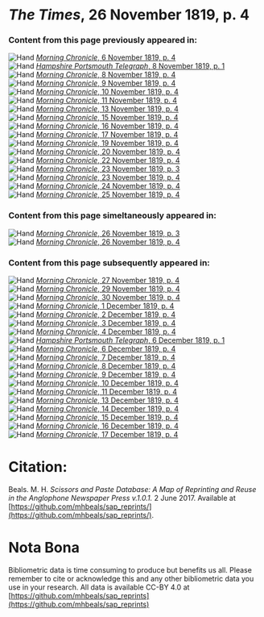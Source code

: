 # *The Times*, 26 November 1819, p. 4  
  
### Content from this page previously appeared in:  
![Hand](http://scissorsandpaste.net/wp-content/uploads/2017/06/smallhandpointer.png) [*Morning Chronicle*, 6 November 1819, p. 4](https://mhbeals.github.io/sap_html/Morning-Chronicle/Morning-Chronicle-6-November-1819-p-4)  
![Hand](http://scissorsandpaste.net/wp-content/uploads/2017/06/smallhandpointer.png) [*Hampshire Portsmouth Telegraph*, 8 November 1819, p. 1](https://mhbeals.github.io/sap_html/Hampshire-Portsmouth-Telegraph/Hampshire-Portsmouth-Telegraph-8-November-1819-p-1)  
![Hand](http://scissorsandpaste.net/wp-content/uploads/2017/06/smallhandpointer.png) [*Morning Chronicle*, 8 November 1819, p. 4](https://mhbeals.github.io/sap_html/Morning-Chronicle/Morning-Chronicle-8-November-1819-p-4)  
![Hand](http://scissorsandpaste.net/wp-content/uploads/2017/06/smallhandpointer.png) [*Morning Chronicle*, 9 November 1819, p. 4](https://mhbeals.github.io/sap_html/Morning-Chronicle/Morning-Chronicle-9-November-1819-p-4)  
![Hand](http://scissorsandpaste.net/wp-content/uploads/2017/06/smallhandpointer.png) [*Morning Chronicle*, 10 November 1819, p. 4](https://mhbeals.github.io/sap_html/Morning-Chronicle/Morning-Chronicle-10-November-1819-p-4)  
![Hand](http://scissorsandpaste.net/wp-content/uploads/2017/06/smallhandpointer.png) [*Morning Chronicle*, 11 November 1819, p. 4](https://mhbeals.github.io/sap_html/Morning-Chronicle/Morning-Chronicle-11-November-1819-p-4)  
![Hand](http://scissorsandpaste.net/wp-content/uploads/2017/06/smallhandpointer.png) [*Morning Chronicle*, 13 November 1819, p. 4](https://mhbeals.github.io/sap_html/Morning-Chronicle/Morning-Chronicle-13-November-1819-p-4)  
![Hand](http://scissorsandpaste.net/wp-content/uploads/2017/06/smallhandpointer.png) [*Morning Chronicle*, 15 November 1819, p. 4](https://mhbeals.github.io/sap_html/Morning-Chronicle/Morning-Chronicle-15-November-1819-p-4)  
![Hand](http://scissorsandpaste.net/wp-content/uploads/2017/06/smallhandpointer.png) [*Morning Chronicle*, 16 November 1819, p. 4](https://mhbeals.github.io/sap_html/Morning-Chronicle/Morning-Chronicle-16-November-1819-p-4)  
![Hand](http://scissorsandpaste.net/wp-content/uploads/2017/06/smallhandpointer.png) [*Morning Chronicle*, 17 November 1819, p. 4](https://mhbeals.github.io/sap_html/Morning-Chronicle/Morning-Chronicle-17-November-1819-p-4)  
![Hand](http://scissorsandpaste.net/wp-content/uploads/2017/06/smallhandpointer.png) [*Morning Chronicle*, 19 November 1819, p. 4](https://mhbeals.github.io/sap_html/Morning-Chronicle/Morning-Chronicle-19-November-1819-p-4)  
![Hand](http://scissorsandpaste.net/wp-content/uploads/2017/06/smallhandpointer.png) [*Morning Chronicle*, 20 November 1819, p. 4](https://mhbeals.github.io/sap_html/Morning-Chronicle/Morning-Chronicle-20-November-1819-p-4)  
![Hand](http://scissorsandpaste.net/wp-content/uploads/2017/06/smallhandpointer.png) [*Morning Chronicle*, 22 November 1819, p. 4](https://mhbeals.github.io/sap_html/Morning-Chronicle/Morning-Chronicle-22-November-1819-p-4)  
![Hand](http://scissorsandpaste.net/wp-content/uploads/2017/06/smallhandpointer.png) [*Morning Chronicle*, 23 November 1819, p. 3](https://mhbeals.github.io/sap_html/Morning-Chronicle/Morning-Chronicle-23-November-1819-p-3)  
![Hand](http://scissorsandpaste.net/wp-content/uploads/2017/06/smallhandpointer.png) [*Morning Chronicle*, 23 November 1819, p. 4](https://mhbeals.github.io/sap_html/Morning-Chronicle/Morning-Chronicle-23-November-1819-p-4)  
![Hand](http://scissorsandpaste.net/wp-content/uploads/2017/06/smallhandpointer.png) [*Morning Chronicle*, 24 November 1819, p. 4](https://mhbeals.github.io/sap_html/Morning-Chronicle/Morning-Chronicle-24-November-1819-p-4)  
![Hand](http://scissorsandpaste.net/wp-content/uploads/2017/06/smallhandpointer.png) [*Morning Chronicle*, 25 November 1819, p. 4](https://mhbeals.github.io/sap_html/Morning-Chronicle/Morning-Chronicle-25-November-1819-p-4)  
  
### Content from this page simeltaneously appeared in:  
![Hand](http://scissorsandpaste.net/wp-content/uploads/2017/06/smallhandpointer.png) [*Morning Chronicle*, 26 November 1819, p. 3](https://mhbeals.github.io/sap_html/Morning-Chronicle/Morning-Chronicle-26-November-1819-p-3)  
![Hand](http://scissorsandpaste.net/wp-content/uploads/2017/06/smallhandpointer.png) [*Morning Chronicle*, 26 November 1819, p. 4](https://mhbeals.github.io/sap_html/Morning-Chronicle/Morning-Chronicle-26-November-1819-p-4)  
  
### Content from this page subsequently appeared in:  
![Hand](http://scissorsandpaste.net/wp-content/uploads/2017/06/smallhandpointer.png) [*Morning Chronicle*, 27 November 1819, p. 4](https://mhbeals.github.io/sap_html/Morning-Chronicle/Morning-Chronicle-27-November-1819-p-4)  
![Hand](http://scissorsandpaste.net/wp-content/uploads/2017/06/smallhandpointer.png) [*Morning Chronicle*, 29 November 1819, p. 4](https://mhbeals.github.io/sap_html/Morning-Chronicle/Morning-Chronicle-29-November-1819-p-4)  
![Hand](http://scissorsandpaste.net/wp-content/uploads/2017/06/smallhandpointer.png) [*Morning Chronicle*, 30 November 1819, p. 4](https://mhbeals.github.io/sap_html/Morning-Chronicle/Morning-Chronicle-30-November-1819-p-4)  
![Hand](http://scissorsandpaste.net/wp-content/uploads/2017/06/smallhandpointer.png) [*Morning Chronicle*, 1 December 1819, p. 4](https://mhbeals.github.io/sap_html/Morning-Chronicle/Morning-Chronicle-1-December-1819-p-4)  
![Hand](http://scissorsandpaste.net/wp-content/uploads/2017/06/smallhandpointer.png) [*Morning Chronicle*, 2 December 1819, p. 4](https://mhbeals.github.io/sap_html/Morning-Chronicle/Morning-Chronicle-2-December-1819-p-4)  
![Hand](http://scissorsandpaste.net/wp-content/uploads/2017/06/smallhandpointer.png) [*Morning Chronicle*, 3 December 1819, p. 4](https://mhbeals.github.io/sap_html/Morning-Chronicle/Morning-Chronicle-3-December-1819-p-4)  
![Hand](http://scissorsandpaste.net/wp-content/uploads/2017/06/smallhandpointer.png) [*Morning Chronicle*, 4 December 1819, p. 4](https://mhbeals.github.io/sap_html/Morning-Chronicle/Morning-Chronicle-4-December-1819-p-4)  
![Hand](http://scissorsandpaste.net/wp-content/uploads/2017/06/smallhandpointer.png) [*Hampshire Portsmouth Telegraph*, 6 December 1819, p. 1](https://mhbeals.github.io/sap_html/Hampshire-Portsmouth-Telegraph/Hampshire-Portsmouth-Telegraph-6-December-1819-p-1)  
![Hand](http://scissorsandpaste.net/wp-content/uploads/2017/06/smallhandpointer.png) [*Morning Chronicle*, 6 December 1819, p. 4](https://mhbeals.github.io/sap_html/Morning-Chronicle/Morning-Chronicle-6-December-1819-p-4)  
![Hand](http://scissorsandpaste.net/wp-content/uploads/2017/06/smallhandpointer.png) [*Morning Chronicle*, 7 December 1819, p. 4](https://mhbeals.github.io/sap_html/Morning-Chronicle/Morning-Chronicle-7-December-1819-p-4)  
![Hand](http://scissorsandpaste.net/wp-content/uploads/2017/06/smallhandpointer.png) [*Morning Chronicle*, 8 December 1819, p. 4](https://mhbeals.github.io/sap_html/Morning-Chronicle/Morning-Chronicle-8-December-1819-p-4)  
![Hand](http://scissorsandpaste.net/wp-content/uploads/2017/06/smallhandpointer.png) [*Morning Chronicle*, 9 December 1819, p. 4](https://mhbeals.github.io/sap_html/Morning-Chronicle/Morning-Chronicle-9-December-1819-p-4)  
![Hand](http://scissorsandpaste.net/wp-content/uploads/2017/06/smallhandpointer.png) [*Morning Chronicle*, 10 December 1819, p. 4](https://mhbeals.github.io/sap_html/Morning-Chronicle/Morning-Chronicle-10-December-1819-p-4)  
![Hand](http://scissorsandpaste.net/wp-content/uploads/2017/06/smallhandpointer.png) [*Morning Chronicle*, 11 December 1819, p. 4](https://mhbeals.github.io/sap_html/Morning-Chronicle/Morning-Chronicle-11-December-1819-p-4)  
![Hand](http://scissorsandpaste.net/wp-content/uploads/2017/06/smallhandpointer.png) [*Morning Chronicle*, 13 December 1819, p. 4](https://mhbeals.github.io/sap_html/Morning-Chronicle/Morning-Chronicle-13-December-1819-p-4)  
![Hand](http://scissorsandpaste.net/wp-content/uploads/2017/06/smallhandpointer.png) [*Morning Chronicle*, 14 December 1819, p. 4](https://mhbeals.github.io/sap_html/Morning-Chronicle/Morning-Chronicle-14-December-1819-p-4)  
![Hand](http://scissorsandpaste.net/wp-content/uploads/2017/06/smallhandpointer.png) [*Morning Chronicle*, 15 December 1819, p. 4](https://mhbeals.github.io/sap_html/Morning-Chronicle/Morning-Chronicle-15-December-1819-p-4)  
![Hand](http://scissorsandpaste.net/wp-content/uploads/2017/06/smallhandpointer.png) [*Morning Chronicle*, 16 December 1819, p. 4](https://mhbeals.github.io/sap_html/Morning-Chronicle/Morning-Chronicle-16-December-1819-p-4)  
![Hand](http://scissorsandpaste.net/wp-content/uploads/2017/06/smallhandpointer.png) [*Morning Chronicle*, 17 December 1819, p. 4](https://mhbeals.github.io/sap_html/Morning-Chronicle/Morning-Chronicle-17-December-1819-p-4)  


# Citation: 

Beals. M. H. *Scissors and Paste Database: A Map of Reprinting and Reuse in the Anglophone Newspaper Press v.1.0.1.* 2 June 2017. Available at [https://github.com/mhbeals/sap_reprints/](https://github.com/mhbeals/sap_reprints/). 

# Nota Bona

Bibliometric data is time consuming to produce but benefits us all. Please remember to cite or acknowledge this and any other bibliometric data you use in your research. All data is available CC-BY 4.0 at [https://github.com/mhbeals/sap_reprints](https://github.com/mhbeals/sap_reprints)
